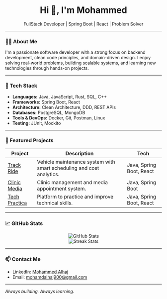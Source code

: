 <h1 align="center">Hi 👋, I'm Mohammed</h1>
<p align="center">FullStack Developer | Spring Boot | React | Problem Solver
 </p>

---

### 🧑‍💻 About Me

I'm a passionate software developer with a strong focus on backend development, clean code principles, and domain-driven design. I enjoy solving real-world problems, building scalable systems, and learning new technologies through hands-on projects.

---

### 🚀 Tech Stack

- **Languages:** Java, JavaScript, Rust, SQL, C++
- **Frameworks:** Spring Boot, React
- **Architecture:** Clean Architecture, DDD, REST APIs
- **Databases:** PostgreSQL, MongoDB
- **Tools & DevOps:** Docker, Git, Postman, Linux
- **Testing:** JUnit, Mockito

---

### 📌 Featured Projects

| Project | Description | Tech |
|--------|-------------|------|
| [Track Ride](https://github.com/M0hammedAlhaj/track-ride) | Vehicle maintenance system with smart scheduling and cost analytics. | Java, Spring Boot, React |
| [Clinic Media](https://github.com/M0hammedAlhaj/clinic-media) | Clinic management and media appointment system. | Java, Spring Boot |
| [Tech Practica](https://github.com/M0hammedAlhaj/techPractica) | Platform to practice and improve technical skills. | Java, Spring Boot, React |

---

### 📈 GitHub Stats

<p align="center">
  <img src="https://github-readme-stats.vercel.app/api?username=M0hammedAlhaj&show_icons=true&theme=radical" alt="GitHub Stats" />
  <br />
  <img src="https://github-readme-streak-stats.herokuapp.com?user=M0hammedAlhaj&theme=radical" alt="Streak Stats" />
</p>

---

### 📫 Contact Me

- LinkedIn: [Mohammed Alhaj](https://www.linkedin.com/in/mohammed-alhaj-59850b253/)
- Email: mohamdalhaj900@gmail.com

---

*Always building. Always learning.*
